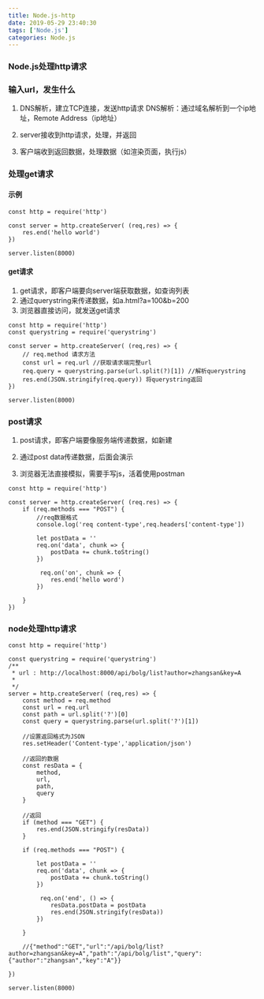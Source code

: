 ```yaml
---
title: Node.js-http
date: 2019-05-29 23:40:30
tags: ['Node.js']
categories: Node.js
---
```


### Node.js处理http请求
<!-- more -->

### 输入url，发生什么
1. DNS解析，建立TCP连接，发送http请求
DNS解析：通过域名解析到一个ip地址，Remote Address（ip地址）

2. server接收到http请求，处理，并返回

3. 客户端收到返回数据，处理数据（如渲染页面，执行js）

### 处理get请求
#### 示例
```
const http = require('http')

const server = http.createServer( (req,res) => {
    res.end('hello world')
})

server.listen(8000)
```

#### get请求
1. get请求，即客户端要向server端获取数据，如查询列表
2. 通过querystring来传递数据，如a.html?a=100&b=200
3. 浏览器直接访问，就发送get请求 
```
const http = require('http')
const querystring = require('querystring')

const server = http.createServer( (req,res) => {
    // req.method 请求方法
    const url = req.url //获取请求端完整url
    req.query = querystring.parse(url.split(?)[1]) //解析querystring
    res.end(JSON.stringify(req.query)) 将querystring返回
})

server.listen(8000)
```

### post请求
1. post请求，即客户端要像服务端传递数据，如新建

2. 通过post data传递数据，后面会演示

3. 浏览器无法直接模拟，需要手写js，活着使用postman
```
const http = require('http')

const server = http.createServer( (req.res) => {
    if (req.methods === "POST") {
        //req数据格式
        console.log('req content-type',req.headers['content-type'])

        let postData = ''
        req.on('data', chunk => {
            postData += chunk.toString()
        })

         req.on('on', chunk => {
            res.end('hello word')
        })

    }
})
```

### node处理http请求
```
const http = require('http')

const querystring = require('querystring')
/**
 * url : http://localhost:8000/api/bolg/list?author=zhangsan&key=A
 *
 */
server = http.createServer( (req,res) => {
    const method = req.method
    const url = req.url
    const path = url.split('?')[0]
    const query = querystring.parse(url.split('?')[1])

    //设置返回格式为JSON
    res.setHeader('Content-type','application/json')

    //返回的数据
    const resData = {
        method,
        url,
        path,
        query
    }

    //返回
    if (method === "GET") {
        res.end(JSON.stringify(resData))
    }

    if (req.methods === "POST") {

        let postData = ''
        req.on('data', chunk => {
            postData += chunk.toString()
        })

         req.on('end', () => {
            resData.postData = postData
            res.end(JSON.stringify(resData))
        })

    }
    
    //{"method":"GET","url":"/api/bolg/list?author=zhangsan&key=A","path":"/api/bolg/list","query":{"author":"zhangsan","key":"A"}}

})

server.listen(8000)

```
